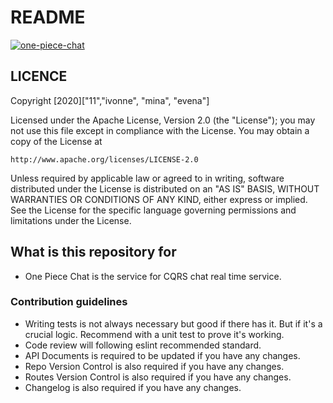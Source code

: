 # README

[![one-piece-chat](https://circleci.com/gh/one-piece-team1/one-piece-chat.svg?style=svg)](https://circleci.com/gh/one-piece-team1/one-piece-chat.svg?style=svg)
## LICENCE

Copyright [2020]["11","ivonne", "mina", "evena"]

Licensed under the Apache License, Version 2.0 (the "License");
you may not use this file except in compliance with the License.
You may obtain a copy of the License at

    http://www.apache.org/licenses/LICENSE-2.0

Unless required by applicable law or agreed to in writing, software
distributed under the License is distributed on an "AS IS" BASIS,
WITHOUT WARRANTIES OR CONDITIONS OF ANY KIND, either express or implied.
See the License for the specific language governing permissions and
limitations under the License.

## What is this repository for

- One Piece Chat is the service for CQRS chat real time service.

### Contribution guidelines

- Writing tests is not always necessary but good if there has it. But if it's a crucial logic. Recommend with a unit test to prove it's working.
- Code review will following eslint recommended standard.
- API Documents is required to be updated if you have any changes.
- Repo Version Control is also required if you have any changes.
- Routes Version Control is also required if you have any changes.
- Changelog is also required if you have any changes.
